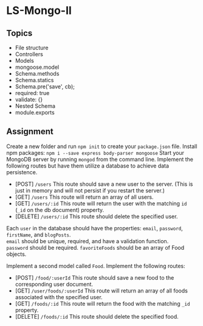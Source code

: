 # LS-Mongo-II

## Topics

*	File structure 
* Controllers 
* Models 
* mongoose.model 
* Schema.methods 
* Schema.statics 
* Schema.pre('save', cb); 
* required: true
* validate: {}
* Nested Schema 
* module.exports

## Assignment

Create a new folder and run `npm init` to create your `package.json` file.
Install npm packages: `npm i --save express body-parser mongoose`
Start your MongoDB server by running `mongod` from the command line.
Implement the following routes but have them utilize a database to achieve data persistence.
* [POST] `/users` This route should save a new user to the server. (This is just in memory and will not persist if you restart the server.)
* [GET] `/users` This route will return an array of all users.
* [GET] `/users/:id` This route will return the user with the matching `id` (`_id` on the db document) property.
* [DELETE] `/users/:id` This route should delete the specified user.

Each `user` in the database should have the properties: `email`, `password`, `firstName`, and `blogPosts`.  
`email` should be unique, required, and have a validation function.  
`password` should be required.
`favoriteFoods` should be an array of Food objects.

Implement a second model called `Food`.  Implement the following routes:
* [POST] `/food/:userId` This route should save a new food to the corresponding user document.
* [GET] `/user/foods/:userId` This route will return an array of all foods associated with the specified user.
* [GET] `/foods/:id` This route will return the food with the matching `_id` property.
* [DELETE] `/foods/:id` This route should delete the specified food.
